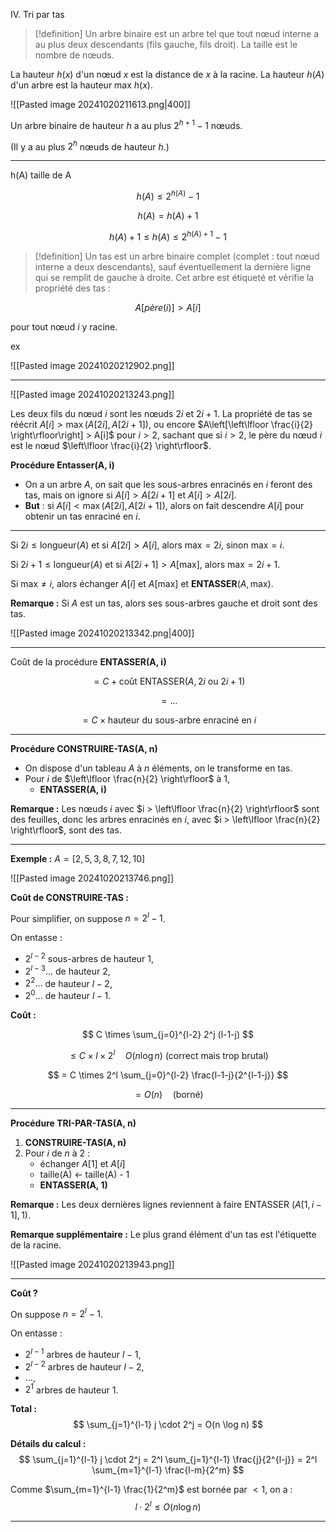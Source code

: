 IV. Tri par tas

> [!definition]
> Un arbre binaire est un arbre tel que tout nœud interne a au plus deux descendants (fils gauche, fils droit). La taille est le nombre de nœuds.

La hauteur $h(x)$ d'un nœud $x$ est la distance de $x$ à la racine. La hauteur $h(A)$ d'un arbre est la hauteur max $h(x)$.

![[Pasted image 20241020211613.png|400]]

Un arbre binaire de hauteur $h$ a au plus $2^{h+1} - 1$ nœuds. 

(Il y a au plus $2^h$ nœuds de hauteur $h$.)

---

h(A) taille de A

$$ h(A) \leq 2^{h(A)} - 1 $$

$$ h(A) = h(A) + 1 $$

$$ h(A) + 1 \leq h(A) \leq 2^{h(A) + 1} - 1 $$

> [!definition]
> Un tas est un arbre binaire complet (complet : tout nœud interne a deux descendants), sauf éventuellement la dernière ligne qui se remplit de gauche à droite. Cet arbre est étiqueté et vérifie la propriété des tas :

$$ A[père(i)] > A[i] $$

pour tout nœud $i$ y racine.

ex

![[Pasted image 20241020212902.png]]

---

![[Pasted image 20241020213243.png]]

Les deux fils du nœud $i$ sont les nœuds $2i$ et $2i+1$. La propriété de tas se réécrit $A[i] > \max(A[2i], A[2i+1])$, ou encore $A\left[\left\lfloor \frac{i}{2} \right\rfloor\right] > A[i]$ pour $i > 2$, sachant que si $i > 2$, le père du nœud $i$ est le nœud $\left\lfloor \frac{i}{2} \right\rfloor$.

**Procédure Entasser(A, i)**
- On a un arbre $A$, on sait que les sous-arbres enracinés en $i$ feront des tas, mais on ignore si $A[i] > A[2i+1]$ et $A[i] > A[2i]$.
- **But** : si $A[i] < \max(A[2i], A[2i+1])$, alors on fait descendre $A[i]$ pour obtenir un tas enraciné en $i$.

---

Si $2i \leq \text{longueur}(A)$ et si $A[2i] > A[i]$, alors $\text{max} = 2i$, sinon $\text{max} = i$.

Si $2i+1 \leq \text{longueur}(A)$ et si $A[2i+1] > A[\text{max}]$, alors $\text{max} = 2i+1$.

Si $\text{max} \neq i$, alors échanger $A[i]$ et $A[\text{max}]$ et **ENTASSER**$(A, \text{max})$.

**Remarque :** Si $A$ est un tas, alors ses sous-arbres gauche et droit sont des tas.

![[Pasted image 20241020213342.png|400]]

---

Coût de la procédure **ENTASSER(A, i)**

$$ = C + \text{coût ENTASSER}(A, 2i \text{ ou } 2i+1) $$

$$ = \dots $$

$$ = C \times \text{hauteur du sous-arbre enraciné en } i $$

---

**Procédure CONSTRUIRE-TAS(A, n)**

- On dispose d'un tableau $A$ à $n$ éléments, on le transforme en tas.
- Pour $i$ de $\left\lfloor \frac{n}{2} \right\rfloor$ à $1$,
  - **ENTASSER(A, i)**

**Remarque :** Les nœuds $i$ avec $i > \left\lfloor \frac{n}{2} \right\rfloor$ sont des feuilles, donc les arbres enracinés en $i$, avec $i > \left\lfloor \frac{n}{2} \right\rfloor$, sont des tas.

---

**Exemple :** $A = [2, 5, 3, 8, 7, 12, 10]$

![[Pasted image 20241020213746.png]]

**Coût de CONSTRUIRE-TAS :**

Pour simplifier, on suppose $n = 2^l - 1$.

On entasse :
- $2^{l-2}$ sous-arbres de hauteur 1,
- $2^{l-3} \dots$ de hauteur 2,
- $2^2 \dots$ de hauteur $l-2$,
- $2^0 \dots$ de hauteur $l-1$.

**Coût :**

$$ C \times \sum_{j=0}^{l-2} 2^j (l-1-j) $$

$$ \leq C \times l \times 2^l \quad O(n \log n) \text{ (correct mais trop brutal)} $$

$$ = C \times 2^l \sum_{j=0}^{l-2} \frac{l-1-j}{2^{l-1-j}} $$

$$ = O(n) \quad \text{(borné)} $$

---

**Procédure TRI-PAR-TAS(A, n)**

1. **CONSTRUIRE-TAS(A, n)**
2. Pour $i$ de $n$ à $2$ :
   - échanger $A[1]$ et $A[i]$
   - taille(A) ← taille(A) - 1
   - **ENTASSER(A, 1)**

**Remarque :** Les deux dernières lignes reviennent à faire ENTASSER $(A[1, i - 1], 1)$.

**Remarque supplémentaire :** Le plus grand élément d'un tas est l'étiquette de la racine.

![[Pasted image 20241020213943.png]]

---

**Coût ?**

On suppose $n = 2^l - 1$.

On entasse :
- $2^{l-1}$ arbres de hauteur $l-1$,
- $2^{l-2}$ arbres de hauteur $l-2$,
- $\dots$,
- $2^1$ arbres de hauteur $1$.

**Total :**
$$ \sum_{j=1}^{l-1} j \cdot 2^j = O(n \log n) $$

**Détails du calcul :**
$$ \sum_{j=1}^{l-1} j \cdot 2^j = 2^l \sum_{j=1}^{l-1} \frac{j}{2^{l-j}} = 2^l \sum_{m=1}^{l-1} \frac{l-m}{2^m} $$

Comme $\sum_{m=1}^{l-1} \frac{1}{2^m}$ est bornée par $< 1$, on a :
$$ l \cdot 2^l \leq O(n \log n) $$

---

